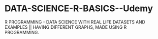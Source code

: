 # DATA-SCIENCE-R-BASICS--Udemy
R PROGRAMMING - DATA SCIENCE WITH REAL LIFE DATASETS AND EXAMPLES
|| HAVING DIFFERENT GRAPHS, MADE USING R PROGRAMMING. 
